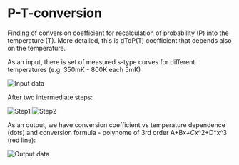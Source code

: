 # P-T-conversion
Finding of conversion coefficient for recalculation of probability (P) into the temperature (T). More detailed, this is dTdP(T) coefficient that depends also on the temperature.

As an input, there is set of measured s-type curves for different temperatures (e.g. 350mK - 800K each 5mK)

![Input data](https://github.com/andr-nau/s-curves-coef/blob/master/Fig1_init_data.gif "Input data")

After two intermediate steps:

![Step1](https://github.com/andr-nau/s-curves-coef/blob/master/Fig2_Step1_medium.gif "Step1")
![Step2](https://github.com/andr-nau/s-curves-coef/blob/master/Fig3_Step2_medium.gif "Step2")

As an output, we have conversion coefficient vs temperature dependence (dots) and conversion formula - polynome of 3rd order A+B*x+C*x^2+D*x^3 (red line):

![Output data](https://github.com/andr-nau/s-curves-coef/blob/master/Fig4_output_data.gif "Output data")
